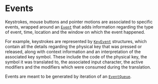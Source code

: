 # Events

Keystrokes, mouse buttons and pointer motions are associated to specific events, wrapped around an [`Event`](@ref) that adds information regarding the type of event, time, location and the window on which the event happened.

For example, keystrokes are represented by [`KeyEvent`](@ref) structures, which contain all the details regarding the physical key that was pressed or released, along with context information and an interpretation of the associated key symbol. These include the code of the physical key, the symbol it was translated to, the associated input character, the active modifiers and the modifiers which were consumed during the translation.

Events are meant to be generated by iteration of an [`EventQueue`](@ref).
